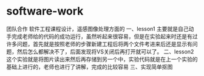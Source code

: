 # software-work
团队合作 
软件工程课程设计，遥感图像处理方面的
一、lesson1
主要就是自己动手完成老师给的代码的成功运行，虽然听起来很容易，但是在实验起来时还是有过许多问题，首先就是按照老师的步骤新建工程后将两个文件考进来后还是显示有问题，然后怎么都解决不了，后面发现将VS关闭后再打开就可以了。
二、lesson2
这个实验就是将图片读出来然后再存储到另一个中，实验代码就是在上一个实验的基础上进行的，老师也进行了讲解，完成的比较容易
三、实现简单抠图

